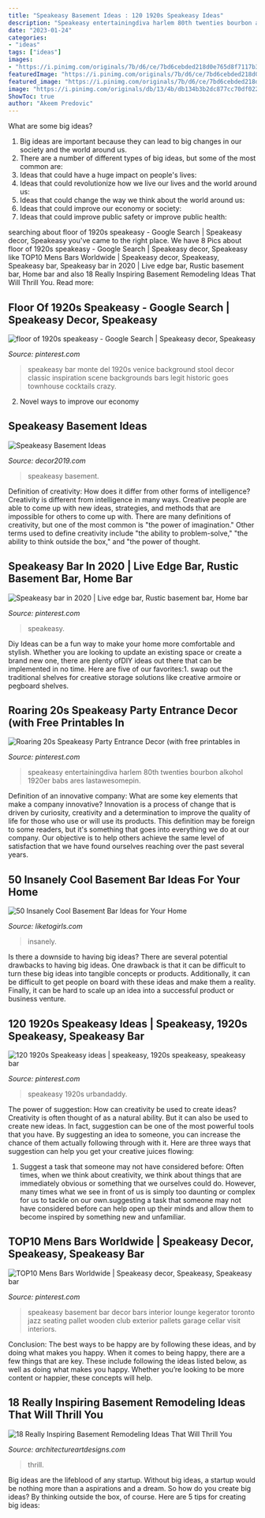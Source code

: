 ```yaml
---
title: "Speakeasy Basement Ideas : 120 1920s Speakeasy Ideas"
description: "Speakeasy entertainingdiva harlem 80th twenties bourbon alkohol 1920er babs ares lastawesomepin"
date: "2023-01-24"
categories:
- "ideas"
tags: ["ideas"]
images:
- "https://i.pinimg.com/originals/7b/d6/ce/7bd6cebded218d0e765d8f7117b379cf.jpg"
featuredImage: "https://i.pinimg.com/originals/7b/d6/ce/7bd6cebded218d0e765d8f7117b379cf.jpg"
featured_image: "https://i.pinimg.com/originals/7b/d6/ce/7bd6cebded218d0e765d8f7117b379cf.jpg"
image: "https://i.pinimg.com/originals/db/13/4b/db134b3b2dc877cc70df022c6e065b36.jpg"
ShowToc: true
author: "Akeem Predovic"
---
```



What are some big ideas?
1. Big ideas are important because they can lead to big changes in our society and the world around us.
2. There are a number of different types of big ideas, but some of the most common are: 
3. Ideas that could have a huge impact on people's lives: 
4. Ideas that could revolutionize how we live our lives and the world around us: 
5. Ideas that could change the way we think about the world around us: 
6. Ideas that could improve our economy or society: 
7. Ideas that could improve public safety or improve public health: 


	

		
searching about floor of 1920s speakeasy - Google Search | Speakeasy decor, Speakeasy you've came to the right place. We have 8 Pics about floor of 1920s speakeasy - Google Search | Speakeasy decor, Speakeasy like TOP10 Mens Bars Worldwide | Speakeasy decor, Speakeasy, Speakeasy bar, Speakeasy bar in 2020 | Live edge bar, Rustic basement bar, Home bar and also 18 Really Inspiring Basement Remodeling Ideas That Will Thrill You. Read more:
		
    
## Floor Of 1920s Speakeasy - Google Search | Speakeasy Decor, Speakeasy

<img loading=lazy src="https://i.pinimg.com/originals/24/ef/95/24ef957e1a879d3f93e628b6dd11edf2.jpg" onerror="this.onerror=null;this.src='https://tse3.mm.bing.net/th?id=OIP.NKZ3bVTG4Z55_eMOUUXqywHaE7&amp;pid=15.1';" alt="floor of 1920s speakeasy - Google Search | Speakeasy decor, Speakeasy">

_Source: pinterest.com_

>speakeasy bar monte del 1920s venice background stool decor classic inspiration scene backgrounds bars legit historic goes townhouse cocktails crazy. 

	

2. Novel ways to improve our economy

    
## Speakeasy Basement Ideas

<img loading=lazy src="https://decor2019.com/wp-content/uploads/2019/02/19575903-44362804.jpg" onerror="this.onerror=null;this.src='https://tse4.mm.bing.net/th?id=OIP.C1myrzBfb2R61g4tiqBvZwHaDM&amp;pid=15.1';" alt="Speakeasy Basement Ideas">

_Source: decor2019.com_

>speakeasy basement. 

	

Definition of creativity: How does it differ from other forms of intelligence?
Creativity is different from intelligence in many ways. Creative people are able to come up with new ideas, strategies, and methods that are impossible for others to come up with. 
There are many definitions of creativity, but one of the most common is "the power of imagination." Other terms used to define creativity include "the ability to problem-solve," "the ability to think outside the box," and "the power of thought.

    
## Speakeasy Bar In 2020 | Live Edge Bar, Rustic Basement Bar, Home Bar

<img loading=lazy src="https://i.pinimg.com/originals/7b/d6/ce/7bd6cebded218d0e765d8f7117b379cf.jpg" onerror="this.onerror=null;this.src='https://tse3.mm.bing.net/th?id=OIP.syge6hsuqbXp2JsHOU4uwgHaGE&amp;pid=15.1';" alt="Speakeasy bar in 2020 | Live edge bar, Rustic basement bar, Home bar">

_Source: pinterest.com_

>speakeasy. 

	

Diy Ideas can be a fun way to make your home more comfortable and stylish. Whether you are looking to update an existing space or create a brand new one, there are plenty ofDIY ideas out there that can be implemented in no time. Here are five of our favorites:1. swap out the traditional shelves for creative storage solutions like creative armoire or pegboard shelves.
    
## Roaring 20s Speakeasy Party Entrance Decor (with Free Printables In

<img loading=lazy src="https://i.pinimg.com/originals/50/e1/e5/50e1e52e9eef2b20c237eae7e102a872.jpg" onerror="this.onerror=null;this.src='https://tse4.mm.bing.net/th?id=OIP.-UiHDmXZxlAO1861l-iWWwHaLH&amp;pid=15.1';" alt="Roaring 20s Speakeasy Party Entrance Decor (with free printables in">

_Source: pinterest.com_

>speakeasy entertainingdiva harlem 80th twenties bourbon alkohol 1920er babs ares lastawesomepin. 

	

Definition of an innovative company: What are some key elements that make a company innovative?
Innovation is a process of change that is driven by curiosity, creativity and a determination to improve the quality of life for those who use or will use its products. This definition may be foreign to some readers, but it's something that goes into everything we do at our company. Our objective is to help others achieve the same level of satisfaction that we have found ourselves reaching over the past several years.

    
## 50 Insanely Cool Basement Bar Ideas For Your Home

<img loading=lazy src="https://liketogirls.com/uploads/2020011802/2020011858421254139.jpg" onerror="this.onerror=null;this.src='https://tse4.mm.bing.net/th?id=OIP.Of2Xa07gHH2bgdfV1J_qpwHaFv&amp;pid=15.1';" alt="50 Insanely Cool Basement Bar Ideas for Your Home">

_Source: liketogirls.com_

>insanely. 

	

Is there a downside to having big ideas?
There are several potential drawbacks to having big ideas. One drawback is that it can be difficult to turn these big ideas into tangible concepts or products. Additionally, it can be difficult to get people on board with these ideas and make them a reality. Finally, it can be hard to scale up an idea into a successful product or business venture.

    
## 120 1920s Speakeasy Ideas | Speakeasy, 1920s Speakeasy, Speakeasy Bar

<img loading=lazy src="https://i.pinimg.com/474x/4e/91/03/4e9103fafbd562c1dbcdf3704d062e10--s-speakeasy-era.jpg" onerror="this.onerror=null;this.src='https://tse4.mm.bing.net/th?id=OIP.uU8z3H4si3sTVnLJQoYHwAAAAA&amp;pid=15.1';" alt="120 1920s Speakeasy ideas | speakeasy, 1920s speakeasy, speakeasy bar">

_Source: pinterest.com_

>speakeasy 1920s urbandaddy. 

	

The power of suggestion: How can creativity be used to create ideas?
Creativity is often thought of as a natural ability. But it can also be used to create new ideas. In fact, suggestion can be one of the most powerful tools that you have. By suggesting an idea to someone, you can increase the chance of them actually following through with it. Here are three ways that suggestion can help you get your creative juices flowing: 
1. Suggest a task that someone may not have considered before: Often times, when we think about creativity, we think about things that are immediately obvious or something that we ourselves could do. However, many times what we see in front of us is simply too daunting or complex for us to tackle on our own.suggesting a task that someone may not have considered before can help open up their minds and allow them to become inspired by something new and unfamiliar. 

    
## TOP10 Mens Bars Worldwide | Speakeasy Decor, Speakeasy, Speakeasy Bar

<img loading=lazy src="https://i.pinimg.com/originals/db/13/4b/db134b3b2dc877cc70df022c6e065b36.jpg" onerror="this.onerror=null;this.src='https://tse2.mm.bing.net/th?id=OIP.bqGqGJ6bvEor0PAedQvS_wHaE8&amp;pid=15.1';" alt="TOP10 Mens Bars Worldwide | Speakeasy decor, Speakeasy, Speakeasy bar">

_Source: pinterest.com_

>speakeasy basement bar decor bars interior lounge kegerator toronto jazz seating pallet wooden club exterior pallets garage cellar visit interiors. 

	

Conclusion: The best ways to be happy are by following these ideas, and by doing what makes you happy.
When it comes to being happy, there are a few things that are key. These include following the ideas listed below, as well as doing what makes you happy. Whether you’re looking to be more content or happier, these concepts will help.

    
## 18 Really Inspiring Basement Remodeling Ideas That Will Thrill You

<img loading=lazy src="https://www.architectureartdesigns.com/wp-content/uploads/2017/05/1-13.jpg" onerror="this.onerror=null;this.src='https://tse2.mm.bing.net/th?id=OIP.TKY5oj4ct4uBVTj-i6DuIgHaEz&amp;pid=15.1';" alt="18 Really Inspiring Basement Remodeling Ideas That Will Thrill You">

_Source: architectureartdesigns.com_

>thrill. 

	

Big ideas are the lifeblood of any startup. Without big ideas, a startup would be nothing more than a aspirations and a dream. So how do you create big ideas? By thinking outside the box, of course. Here are 5 tips for creating big ideas: 

